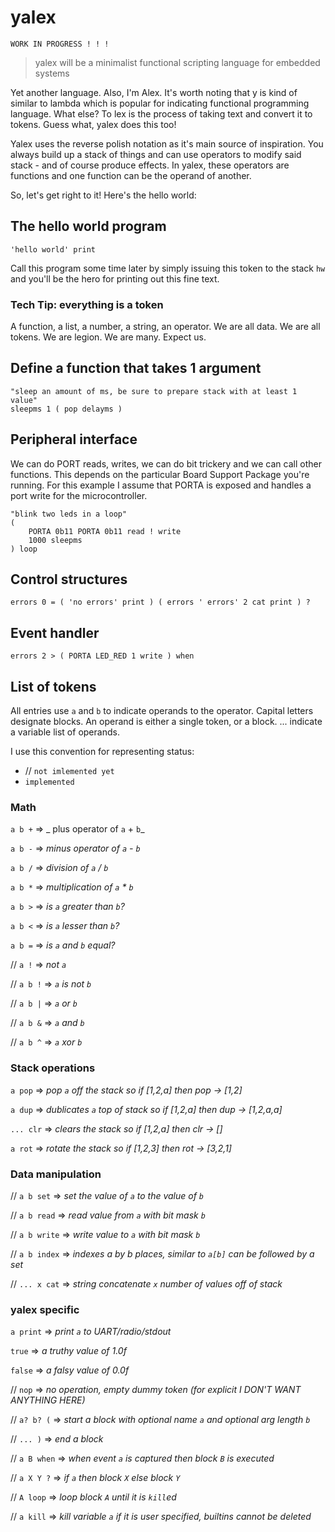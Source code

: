 # yalex

```                                      
WORK IN PROGRESS ! ! !
```

> yalex will be a minimalist functional scripting language for embedded systems

Yet another language. Also, I'm Alex.
It's worth noting that y is kind of similar to lambda which is popular for indicating functional programming language.
What else? To lex is the process of taking text and convert it to tokens. Guess what, yalex does this too!

Yalex uses the reverse polish notation as it's main source of inspiration.
You always build up a stack of things and can use operators to modify said stack - and of course produce effects. In yalex, these operators are functions and one function can be the operand of another.


So, let's get right to it! Here's the hello world:

## The hello world program

    'hello world' print
    
Call this program some time later by simply issuing this token to the stack ` hw ` and you'll be the hero for printing out this fine text.

### Tech Tip: everything is a token
A function, a list, a number, a string, an operator. We are all data. We are all tokens. 
We are legion. We are many. Expect us.

## Define a function that takes 1 argument

    "sleep an amount of ms, be sure to prepare stack with at least 1 value"
    sleepms 1 ( pop delayms )
    
## Peripheral interface

We can do PORT reads, writes, we can do bit trickery and we can call other functions. This depends on the particular Board Support Package you're running. For this example I assume that PORTA is exposed and handles a port write for the microcontroller.

    "blink two leds in a loop"
    (
        PORTA 0b11 PORTA 0b11 read ! write 
        1000 sleepms 
    ) loop

## Control structures

    errors 0 = ( 'no errors' print ) ( errors ' errors' 2 cat print ) ?

## Event handler

    errors 2 > ( PORTA LED_RED 1 write ) when

## List of tokens

All entries use `a` and `b` to indicate operands to the operator. 
Capital letters designate blocks.
An operand is either a single token, or a block.
... indicate a variable list of operands.

I use this convention for representing status:
 * // `not imlemented yet`
 * `implemented`

### Math

`a b +` => _ plus operator of `a` + `b`_

`a b -` => _minus operator of `a` - `b`_

`a b /` => _division of `a` / `b`_

`a b *` => _multiplication of `a` * `b`_

`a b >` => _is `a` greater than `b`?_

`a b <` => _is `a` lesser than `b`?_

`a b =` => _is `a` and `b` equal?_

// `a !` => _not `a`_

// `a b !` => _`a` is not `b`_

// `a b |` => _`a` or `b`_

// `a b &` => _`a` and `b`_

// `a b ^` => _`a` xor `b`_

### Stack operations

`a pop` => _pop `a` off the stack so if [1,2,a] then pop -> [1,2]_

`a dup` => _dublicates `a` top of stack so if [1,2,a] then dup -> [1,2,a,a]_

`... clr` => _clears the stack so if [1,2,a] then clr -> []_

`a rot` => _rotate the stack so if [1,2,3] then rot -> [3,2,1]_

### Data manipulation

// `a b set` => _set the value of `a` to the value of `b`_

// `a b read` => _read value from `a` with bit mask `b`_

// `a b write` => _write value to `a` with bit mask `b`_

// `a b index` => _indexes a by b places, similar to `a[b]` can be followed by a set_

// `... x cat` => _string concatenate `x` number of values off of stack_

### yalex specific

`a print` => _print `a` to UART/radio/stdout_

`true` => _a truthy value of 1.0f_

`false` => _a falsy value of 0.0f_

// `nop` => _no operation, empty dummy token (for explicit I DON'T WANT ANYTHING HERE)_

// `a? b? (` => _start a block with optional name `a` and optional arg length `b`_

// `... )` => _end a block_

// `a B when` => _when event `a` is captured then block `B` is executed_

// `a X Y ?` => _if `a` then block `X` else block `Y`_

// `A loop` => _loop block `A` until it is `kill`ed_

// `a kill` => _kill variable `a` if it is user specified, builtins cannot be deleted_

